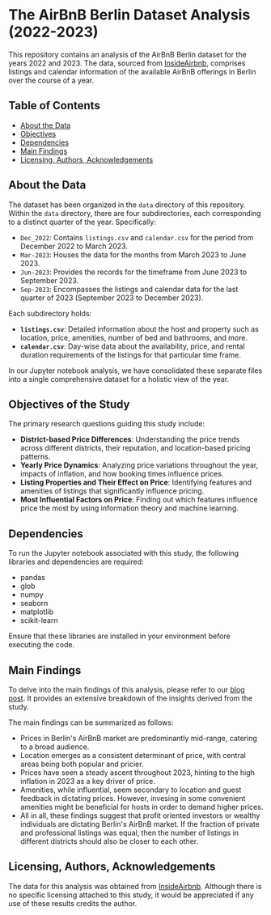 # The AirBnB Berlin Dataset Analysis (2022-2023)

This repository contains an analysis of the AirBnB Berlin dataset for the years 2022 and 2023. The data, sourced from [InsideAirbnb](http://insideairbnb.com/get-the-data/), comprises listings and calendar information of the available AirBnB offerings in Berlin over the course of a year.

## Table of Contents

- [About the Data](#about-the-data)
- [Objectives](#objectives-of-the-study)
- [Dependencies](#dependencies)
- [Main Findings](#main-findings)
- [Licensing, Authors, Acknowledgements](#licensing-authors-acknowledgements)


## About the Data

The dataset has been organized in the `data` directory of this repository. Within the `data` directory, there are four subdirectories, each corresponding to a distinct quarter of the year. Specifically:

- `Dec_2022`: Contains `listings.csv` and `calendar.csv` for the period from December 2022 to March 2023.
- `Mar-2023`: Houses the data for the months from March 2023 to June 2023.
- `Jun-2023`: Provides the records for the timeframe from June 2023 to September 2023.
- `Sep-2023`: Encompasses the listings and calendar data for the last quarter of 2023 (September 2023 to December 2023).

Each subdirectory holds:
- **`listings.csv`**: Detailed information about the host and property such as location, price, amenities, number of bed and bathrooms, and more.
- **`calendar.csv`**: Day-wise data about the availability, price, and rental duration requirements of the listings for that particular time frame.

In our Jupyter notebook analysis, we have consolidated these separate files into a single comprehensive dataset for a holistic view of the year.

## Objectives of the Study

The primary research questions guiding this study include:
- **District-based Price Differences**: Understanding the price trends across different districts, their reputation, and location-based pricing patterns.
- **Yearly Price Dynamics**: Analyzing price variations throughout the year, impacts of inflation, and how booking times influence prices.
- **Listing Properties and Their Effect on Price**: Identifying features and amenities of listings that significantly influence pricing.
- **Most Influential Factors on Price**: Finding out which features influence price the most by using information theory and machine learning.

## Dependencies

To run the Jupyter notebook associated with this study, the following libraries and dependencies are required:

- pandas
- glob
- numpy
- seaborn
- matplotlib
- scikit-learn

Ensure that these libraries are installed in your environment before executing the code.

## Main Findings

To delve into the main findings of this analysis, please refer to our [blog post](<https://marius-frank.github.io>). It provides an extensive breakdown of the insights derived from the study.

The main findings can be summarized as follows:
- Prices in Berlin's AirBnB market are predominantly mid-range, catering to a broad audience.
- Location emerges as a consistent determinant of price, with central areas being both popular and pricier.
- Prices have seen a steady ascent throughout 2023, hinting to the high inflation in 2023 as a key driver of price.
- Amenities, while influential, seem secondary to location and guest feedback in dictating prices. However, invesing in some convenient amenities might be beneficial for hosts in order to demand higher prices.
- All in all, these findings suggest that profit oriented investors or wealthy individuals are dictating Berlin's AirBnB market. If the fraction of private and professional listings was equal, then the number of listings in different districts should also be closer to each other.




## Licensing, Authors, Acknowledgements

The data for this analysis was obtained from [InsideAirbnb](http://insideairbnb.com/get-the-data/). Although there is no specific licensing attached to this study, it would be appreciated if any use of these results credits the author. 



